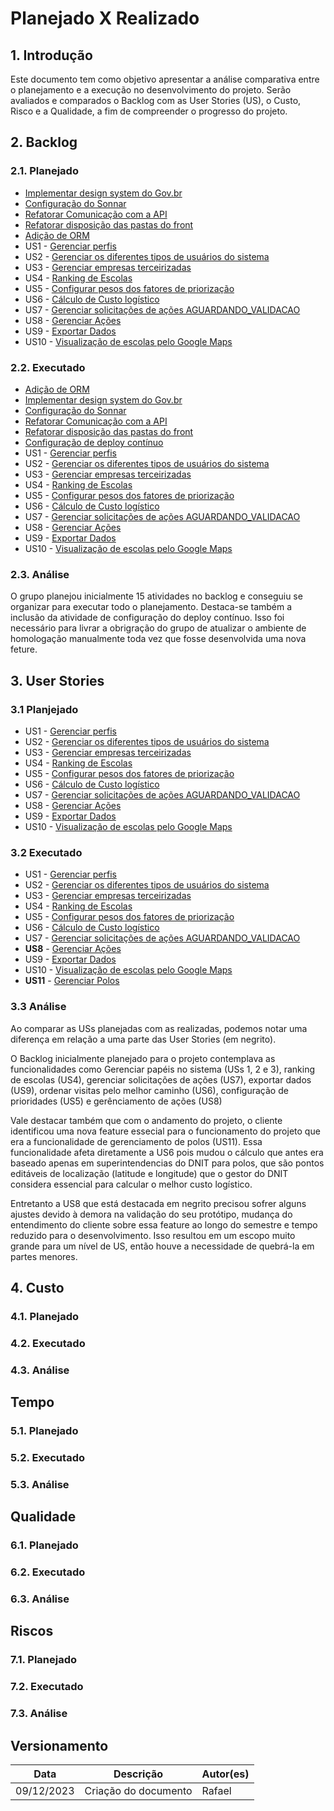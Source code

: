 # Planejado X Realizado

## 1. Introdução

Este documento tem como objetivo apresentar a análise comparativa entre o planejamento e a execução no desenvolvimento do projeto. Serão avaliados e comparados o Backlog com as User Stories (US), o Custo, Risco e a Qualidade, a fim de compreender o progresso do projeto.

## 2. Backlog

### 2.1. Planejado

* [Implementar design system do Gov.br](https://github.com/fga-eps-mds/2023.2-Dnit-DOC/issues/66)
* [Configuração do Sonnar](https://github.com/fga-eps-mds/2023.2-Dnit-DOC/issues/46)
* [Refatorar Comunicação com a API](https://github.com/fga-eps-mds/2023.2-Dnit-DOC/issues/38)
* [Refatorar disposição das pastas do front](https://github.com/fga-eps-mds/2023.2-Dnit-DOC/issues/37)
* [Adição de ORM](https://github.com/fga-eps-mds/2023.2-Dnit-DOC/issues/21)
* US1 - [Gerenciar perfis](https://github.com/fga-eps-mds/2023.2-Dnit-DOC/issues/64)
* US2 - [Gerenciar os diferentes tipos de usuários do sistema](https://github.com/fga-eps-mds/2023.2-Dnit-DOC/issues/65)
* US3 - [Gerenciar empresas terceirizadas](https://github.com/fga-eps-mds/2023.2-Dnit-DOC/issues/83)
* US4 - [Ranking de Escolas](https://github.com/fga-eps-mds/2023.2-Dnit-DOC/issues/71)
* US5 - [Configurar pesos dos fatores de priorização](https://github.com/fga-eps-mds/2023.2-Dnit-DOC/issues/84)
* US6 - [Cálculo de Custo logístico](https://github.com/fga-eps-mds/2023.2-Dnit-DOC/issues/74)
* US7 - [Gerenciar solicitações de ações AGUARDANDO_VALIDACAO](https://github.com/fga-eps-mds/2023.2-Dnit-DOC/issues/85)
* US8 - [Gerenciar Ações](https://github.com/fga-eps-mds/2023.2-Dnit-DOC/issues/73)
* US9 - [Exportar Dados](https://github.com/fga-eps-mds/2023.2-Dnit-DOC/issues/75)
* US10 - [Visualização de escolas pelo Google Maps ](https://github.com/fga-eps-mds/2023.2-Dnit-DOC/issues/76)

### 2.2. Executado

* [Adição de ORM](https://github.com/fga-eps-mds/2023.2-Dnit-DOC/issues/21)
* [Implementar design system do Gov.br](https://github.com/fga-eps-mds/2023.2-Dnit-DOC/issues/66)
* [Configuração do Sonnar](https://github.com/fga-eps-mds/2023.2-Dnit-DOC/issues/46)
* [Refatorar Comunicação com a API](https://github.com/fga-eps-mds/2023.2-Dnit-DOC/issues/38)
* [Refatorar disposição das pastas do front](https://github.com/fga-eps-mds/2023.2-Dnit-DOC/issues/37)
* [Configuração de deploy contínuo](https://github.com/fga-eps-mds/2023.2-Dnit-DOC/issues/8)
* US1 - [Gerenciar perfis](https://github.com/fga-eps-mds/2023.2-Dnit-DOC/issues/64)
* US2 - [Gerenciar os diferentes tipos de usuários do sistema](https://github.com/fga-eps-mds/2023.2-Dnit-DOC/issues/65)
* US3 - [Gerenciar empresas terceirizadas](https://github.com/fga-eps-mds/2023.2-Dnit-DOC/issues/83)
* US4 - [Ranking de Escolas](https://github.com/fga-eps-mds/2023.2-Dnit-DOC/issues/71)
* US5 - [Configurar pesos dos fatores de priorização](https://github.com/fga-eps-mds/2023.2-Dnit-DOC/issues/84)
* US6 - [Cálculo de Custo logístico](https://github.com/fga-eps-mds/2023.2-Dnit-DOC/issues/74)
* US7 - [Gerenciar solicitações de ações AGUARDANDO_VALIDACAO](https://github.com/fga-eps-mds/2023.2-Dnit-DOC/issues/85)
* US8 - [Gerenciar Ações](https://github.com/fga-eps-mds/2023.2-Dnit-DOC/issues/73)
* US9 - [Exportar Dados](https://github.com/fga-eps-mds/2023.2-Dnit-DOC/issues/75)
* US10 - [Visualização de escolas pelo Google Maps ](https://github.com/fga-eps-mds/2023.2-Dnit-DOC/issues/76)

### 2.3. Análise

O grupo planejou inicialmente 15 atividades no backlog e conseguiu se organizar para executar todo o planejamento. Destaca-se também a inclusão da atividade de configuração do deploy contínuo. Isso foi necessário para livrar a obrigração do grupo de atualizar o ambiente de homologação manualmente toda vez que fosse desenvolvida uma nova feture.

## 3. User Stories

### 3.1 Planjejado

* US1 - [Gerenciar perfis](https://github.com/fga-eps-mds/2023.2-Dnit-DOC/issues/64)
* US2 - [Gerenciar os diferentes tipos de usuários do sistema](https://github.com/fga-eps-mds/2023.2-Dnit-DOC/issues/65)
* US3 - [Gerenciar empresas terceirizadas](https://github.com/fga-eps-mds/2023.2-Dnit-DOC/issues/83)
* US4 - [Ranking de Escolas](https://github.com/fga-eps-mds/2023.2-Dnit-DOC/issues/71)
* US5 - [Configurar pesos dos fatores de priorização](https://github.com/fga-eps-mds/2023.2-Dnit-DOC/issues/84)
* US6 - [Cálculo de Custo logístico](https://github.com/fga-eps-mds/2023.2-Dnit-DOC/issues/74)
* US7 - [Gerenciar solicitações de ações AGUARDANDO_VALIDACAO](https://github.com/fga-eps-mds/2023.2-Dnit-DOC/issues/85)
* US8 - [Gerenciar Ações](https://github.com/fga-eps-mds/2023.2-Dnit-DOC/issues/73)
* US9 - [Exportar Dados](https://github.com/fga-eps-mds/2023.2-Dnit-DOC/issues/75)
* US10 - [Visualização de escolas pelo Google Maps ](https://github.com/fga-eps-mds/2023.2-Dnit-DOC/issues/76)

### 3.2 Executado

* US1 - [Gerenciar perfis](https://github.com/fga-eps-mds/2023.2-Dnit-DOC/issues/64)
* US2 - [Gerenciar os diferentes tipos de usuários do sistema](https://github.com/fga-eps-mds/2023.2-Dnit-DOC/issues/65)
* US3 - [Gerenciar empresas terceirizadas](https://github.com/fga-eps-mds/2023.2-Dnit-DOC/issues/83)
* US4 - [Ranking de Escolas](https://github.com/fga-eps-mds/2023.2-Dnit-DOC/issues/71)
* US5 - [Configurar pesos dos fatores de priorização](https://github.com/fga-eps-mds/2023.2-Dnit-DOC/issues/84)
* US6 - [Cálculo de Custo logístico](https://github.com/fga-eps-mds/2023.2-Dnit-DOC/issues/74)
* US7 - [Gerenciar solicitações de ações AGUARDANDO_VALIDACAO](https://github.com/fga-eps-mds/2023.2-Dnit-DOC/issues/85)
* **US8** - [Gerenciar Ações](https://github.com/fga-eps-mds/2023.2-Dnit-DOC/issues/73)
* US9 - [Exportar Dados](https://github.com/fga-eps-mds/2023.2-Dnit-DOC/issues/75)
* US10 - [Visualização de escolas pelo Google Maps ](https://github.com/fga-eps-mds/2023.2-Dnit-DOC/issues/76)
* **US11** - [Gerenciar Polos](https://github.com/fga-eps-mds/2023.2-Dnit-DOC/issues/105)

### 3.3 Análise

Ao comparar as USs planejadas com as realizadas, podemos notar uma diferença em relação a uma parte das User Stories (em negrito).

O Backlog inicialmente planejado para o projeto contemplava as funcionalidades como Gerenciar papéis no sistema (USs 1, 2 e 3), ranking de escolas (US4), gerenciar solicitações de ações (US7), exportar dados (US9), ordenar visitas pelo melhor caminho (US6), configuração de prioridades (US5) e gerênciamento de ações (US8)

Vale destacar também que com o andamento do projeto, o cliente identificou uma nova feature essecial para o funcionamento do projeto que era a funcionalidade de gerenciamento de polos (US11). Essa funcionalidade afeta diretamente a US6 pois mudou o cálculo que antes era baseado apenas em superintendencias do DNIT para polos, que são pontos editáveis de localização (latitude e longitude) que o gestor do DNIT considera essencial para calcular o melhor custo logístico.

Entretanto a US8 que está destacada em negrito precisou sofrer alguns ajustes devido à demora na validação do seu protótipo, mudança do entendimento do cliente sobre essa feature ao longo do semestre e tempo reduzido para o desenvolvimento. Isso resultou em um escopo muito grande para um nível de US, então houve a necessidade de quebrá-la em partes menores.

## 4. Custo

### 4.1. Planejado

### 4.2. Executado

### 4.3. Análise

## Tempo

### 5.1. Planejado

### 5.2. Executado

### 5.3. Análise

## Qualidade

### 6.1. Planejado

### 6.2. Executado

### 6.3. Análise

## Riscos

### 7.1. Planejado

### 7.2. Executado

### 7.3. Análise

## Versionamento

|**Data**|**Descrição**|**Autor(es)**|
|--------|-------------|--------------|
| 09/12/2023 | Criação do documento | Rafael |